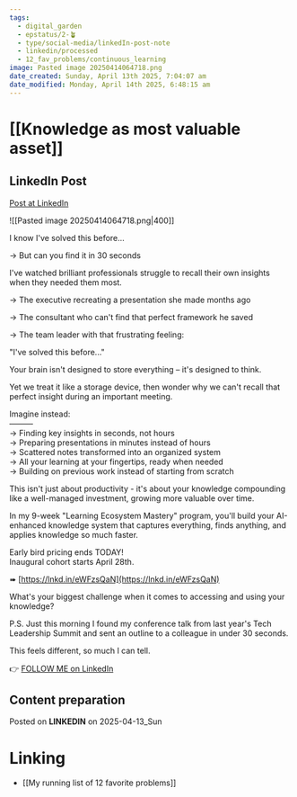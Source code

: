 ```yaml
---
tags:
  - digital_garden
  - epstatus/2-🪴
  - type/social-media/linkedIn-post-note
  - linkedin/processed
  - 12_fav_problems/continuous_learning
image: Pasted image 20250414064718.png
date_created: Sunday, April 13th 2025, 7:04:07 am
date_modified: Monday, April 14th 2025, 6:48:15 am
---
```

# [[Knowledge as most valuable asset]]
## LinkedIn Post
[Post at LinkedIn](https://www.linkedin.com/posts/sebastiankamilli_i-know-ive-solved-this-before-but-activity-7317064196322414592-5iIl?utm_source=share&utm_medium=member_desktop&rcm=ACoAAA1M1pkBgWCYPhT45EpfLiHzViQqRWNCIv4)

![[Pasted image 20250414064718.png|400]]

I know I've solved this before...  
  
→ But can you find it in 30 seconds  
  
I've watched brilliant professionals struggle to recall their own insights when they needed them most.  
  
→ The executive recreating a presentation she made months ago  
  
→ The consultant who can't find that perfect framework he saved  
  
→ The team leader with that frustrating feeling:  
  
"I've solved this before..."  
  
Your brain isn't designed to store everything – it's designed to think.  
  
Yet we treat it like a storage device, then wonder why we can't recall that perfect insight during an important meeting.  
  
Imagine instead:  
———  
→ Finding key insights in seconds, not hours  
→ Preparing presentations in minutes instead of hours  
→ Scattered notes transformed into an organized system  
→ All your learning at your fingertips, ready when needed  
→ Building on previous work instead of starting from scratch  
  
This isn't just about productivity - it's about your knowledge compounding like a well-managed investment, growing more valuable over time.  
  
In my 9-week "Learning Ecosystem Mastery" program, you'll build your AI-enhanced knowledge system that captures everything, finds anything, and applies knowledge so much faster.  
  
Early bird pricing ends TODAY!  
Inaugural cohort starts April 28th.  
  
➠ [https://lnkd.in/eWFzsQaN](https://lnkd.in/eWFzsQaN)  
  
What's your biggest challenge when it comes to accessing and using your knowledge?  
  
P.S. Just this morning I found my conference talk from last year's Tech Leadership Summit and sent an outline to a colleague in under 30 seconds.  
  
This feels different, so much I can tell.

👉 [FOLLOW ME on LinkedIn](https://www.linkedin.com/comm/mynetwork/discovery-see-all?usecase=PEOPLE_FOLLOWS&followMember=sebastiankamilli)

## Content preparation

Posted on **LINKEDIN** on 2025-04-13_Sun
# Linking
+ [[My running list of 12 favorite problems]]